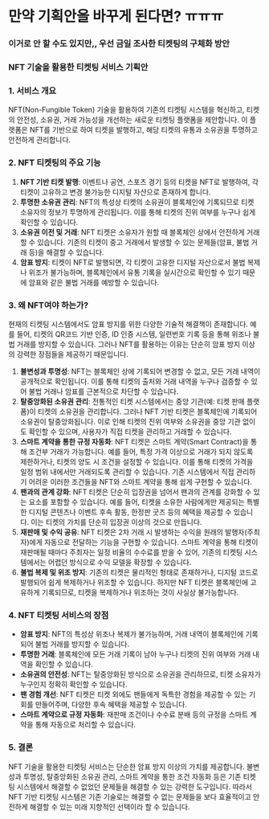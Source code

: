 # 만약 기획안을 바꾸게 된다면? ㅠㅠㅠ

### 이거로 안 할 수도 있지만,, 우선 금일 조사한 티켓팅의 구체화 방안

### NFT 기술을 활용한 티켓팅 서비스 기획안

### 1. **서비스 개요**

NFT(Non-Fungible Token) 기술을 활용하여 기존의 티켓팅 시스템을 혁신하고, 티켓의 안전성, 소유권, 거래 가능성을 개선하는 새로운 티켓팅 플랫폼을 제안합니다. 이 플랫폼은 NFT를 기반으로 하여 티켓을 발행하고, 해당 티켓의 유통과 소유권을 투명하고 안전하게 관리합니다.

### 2. **NFT 티켓팅의 주요 기능**

1. **NFT 기반 티켓 발행**: 이벤트나 공연, 스포츠 경기 등의 티켓을 NFT로 발행하여, 각 티켓이 고유하고 변경 불가능한 디지털 자산으로 존재하게 합니다.
2. **투명한 소유권 관리**: NFT의 특성상 티켓의 소유권이 블록체인에 기록되므로 티켓 소유자의 정보가 투명하게 관리됩니다. 이를 통해 티켓의 진위 여부를 누구나 쉽게 확인할 수 있습니다.
3. **소유권 이전 및 거래**: NFT 티켓은 소유자가 원할 때 블록체인 상에서 안전하게 거래할 수 있습니다. 기존의 티켓이 중고 거래에서 발생할 수 있는 문제들(암표, 불법 거래 등)을 해결할 수 있습니다.
4. **암표 방지**: 티켓이 NFT로 발행되면, 각 티켓이 고유한 디지털 자산으로서 불법 복제나 위조가 불가능하며, 블록체인에서 유통 기록을 실시간으로 확인할 수 있기 때문에 암표와 같은 불법 거래를 예방할 수 있습니다.

### 3. **왜 NFT여야 하는가?**

현재의 티켓팅 시스템에서도 암표 방지를 위한 다양한 기술적 해결책이 존재합니다. 예를 들어, 티켓의 QR코드 기반 인증, ID 인증 시스템, 일련번호 기록 등을 통해 위조나 불법 거래를 방지할 수 있습니다. 그러나 NFT를 활용하는 이유는 단순히 암표 방지 이상의 강력한 장점들을 제공하기 때문입니다.

1. **불변성과 투명성**: NFT는 블록체인 상에 기록되어 변경할 수 없고, 모든 거래 내역이 공개적으로 확인됩니다. 이를 통해 티켓의 출처와 거래 내역을 누구나 검증할 수 있어 불법 거래나 암표를 근본적으로 차단할 수 있습니다.
2. **탈중앙화된 소유권 관리**: 전통적인 티켓 시스템에서는 중앙 기관(예: 티켓 판매 플랫폼)이 티켓의 소유권을 관리합니다. 그러나 NFT 기반 티켓은 블록체인에 기록되어 소유권이 탈중앙화됩니다. 이로 인해 티켓의 진위 여부와 소유권을 중앙 기관 없이도 확인할 수 있으며, 사용자가 직접 티켓을 관리하고 거래할 수 있습니다.
3. **스마트 계약을 통한 규정 자동화**: NFT 티켓은 스마트 계약(Smart Contract)을 통해 조건부 거래가 가능합니다. 예를 들어, 특정 가격 이상으로 거래가 되지 않도록 제한하거나, 티켓의 양도 시 조건을 설정할 수 있습니다. 이를 통해 티켓의 가격을 일정 범위 내에서만 거래되도록 관리할 수 있습니다. 기존 시스템에서 직접 관리하기 어려운 이러한 조건들을 NFT와 스마트 계약을 통해 쉽게 구현할 수 있습니다.
4. **팬과의 관계 강화**: NFT 티켓은 단순히 입장권을 넘어서 팬과의 관계를 강화할 수 있는 요소를 포함할 수 있습니다. 예를 들어, 티켓을 소유한 사람에게만 제공되는 특별한 디지털 콘텐츠나 이벤트 후속 활동, 한정판 굿즈 등의 혜택을 제공할 수 있습니다. 이는 티켓의 가치를 단순히 입장권 이상의 것으로 만듭니다.
5. **재판매 및 수익 공유**: NFT 티켓은 2차 거래 시 발생하는 수익을 원래의 발행자(주최자)에게 자동으로 전달하는 기능을 구현할 수 있습니다. 스마트 계약을 통해 티켓이 재판매될 때마다 주최자는 일정 비율의 수수료를 받을 수 있어, 기존의 티켓팅 시스템에서는 어렵던 방식으로 수익 모델을 확장할 수 있습니다.
6. **불법 복제 및 위조 방지**: 기존의 티켓은 물리적인 형태로 존재하거나, 디지털 코드로 발행되어 쉽게 복제하거나 위조할 수 있습니다. 하지만 NFT 티켓은 블록체인에 고유하게 기록되므로, 티켓을 복제하거나 위조하는 것이 사실상 불가능합니다.

### 4. **NFT 티켓팅 서비스의 장점**

- **암표 방지**: NFT의 특성상 위조나 복제가 불가능하며, 거래 내역이 블록체인에 기록되어 불법 거래를 방지할 수 있습니다.
- **투명한 거래**: 블록체인에 모든 거래 기록이 남아 누구나 티켓의 진위 여부와 거래 내역을 확인할 수 있습니다.
- **소유권의 안전성**: NFT는 탈중앙화된 방식으로 소유권을 관리하므로, 티켓 소유자가 누구인지 정확히 확인할 수 있습니다.
- **팬 경험 개선**: NFT 티켓은 티켓 외에도 팬들에게 독특한 경험을 제공할 수 있는 기회를 만들어주며, 다양한 후속 혜택을 제공할 수 있습니다.
- **스마트 계약으로 규정 자동화**: 재판매 조건이나 수수료 분배 등의 규정을 스마트 계약을 통해 자동으로 처리할 수 있습니다.

### 5. **결론**

NFT 기술을 활용한 티켓팅 서비스는 단순한 암표 방지 이상의 가치를 제공합니다. 불변성과 투명성, 탈중앙화된 소유권 관리, 스마트 계약을 통한 조건 자동화 등은 기존 티켓팅 시스템에서 해결할 수 없었던 문제들을 해결할 수 있는 강력한 도구입니다. 따라서 NFT 기반 티켓팅 시스템은 기존 기술로는 해결할 수 없는 문제들을 보다 효율적이고 안전하게 해결할 수 있는 미래 지향적인 선택이라 할 수 있습니다.

